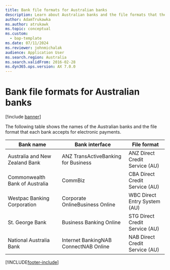 ```yaml
---
title: Bank file formats for Australian banks
description: Learn about Australian banks and the file formats that they accept for electronic payments, including a table that provides the interface for bank names.
author: AdamTrukawka
ms.author: atrukawk
ms.topic: conceptual
ms.custom: 
  - bap-template
ms.date: 07/11/2024
ms.reviewer: johnmichalak
audience: Application User
ms.search.region: Australia
ms.search.validFrom: 2016-02-28
ms.dyn365.ops.version: AX 7.0.0
---
```


# Bank file formats for Australian banks

[!include [banner](../../includes/banner.md)]

The following table shows the names of the Australian banks and the file format that each bank accepts for electronic payments.
 
| Bank name                      | Bank interface                        | File format                    |
|--------------------------------|---------------------------------------|--------------------------------|
| Australia and New Zealand Bank | ANZ TransActiveBanking for Business   | ANZ Direct Credit Service (AU) |
| Commonwealth Bank of Australia | CommBiz                               | CBA Direct Credit Service (AU) |
| Westpac Banking Corporation    | Corporate OnlineBusiness Online       | WBC Direct Entry System (AU)   |
| St. George Bank                | Business Banking Online               | STG Direct Credit Service (AU) |
| National Australia Bank        | Internet BankingNAB ConnectNAB Online | NAB Direct Credit Service (AU) |

[!INCLUDE[footer-include](../../../includes/footer-banner.md)]
